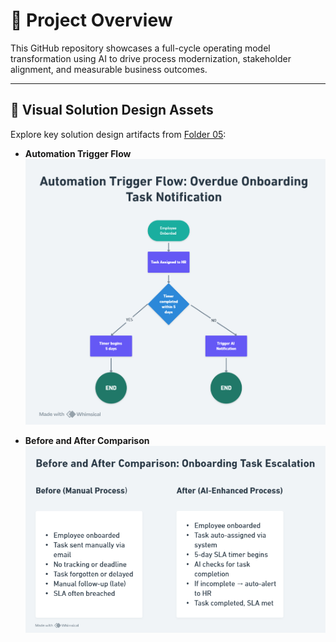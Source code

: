 # 🧭 Project Overview

This GitHub repository showcases a full-cycle operating model transformation using AI to drive process modernization, stakeholder alignment, and measurable business outcomes.

---

## 📁 Visual Solution Design Assets

Explore key solution design artifacts from [Folder 05](../05_Design_Solutions):

- **Automation Trigger Flow**  
  ![Automation Trigger Flow](../05_Design_Solutions/Automation_Trigger_Flow.png)

- **Before and After Comparison**  
  ![Before and After Comparison](../05_Design_Solutions/Before_After_Comparison.png)

